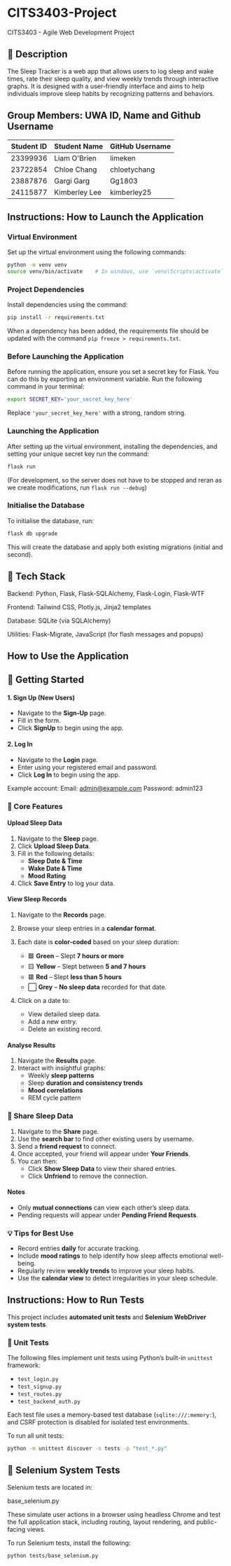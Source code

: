 # CITS3403-Project

CITS3403 - Agile Web Development Project

## 📝 Description

The Sleep Tracker is a web app that allows users to log sleep and wake times, rate their sleep quality, and view weekly trends through interactive graphs. It is designed with a user-friendly interface and aims to help individuals improve sleep habits by recognizing patterns and behaviors.

## Group Members: UWA ID, Name and Github Username

| Student ID | Student Name     | GitHub Username |
|------------|------------------|-----------------|
| 23399936   | Liam O'Brien     | limeken         |
| 23722854   | Chloe Chang      | chloetychang    |
| 23887876   | Gargi Garg       | Gg1803          |
| 24115877   | Kimberley Lee    | kimberley25     |

## Instructions: How to Launch the Application

### Virtual Environment

Set up the virtual environment using the following commands:

```bash
python -m venv venv
source venv/bin/activate    # In windows, use `venv\Scripts\activate`
```

### Project Dependencies

Install dependencies using the command:

```bash
pip install -r requirements.txt
```

When a dependency has been added, the requirements file should be updated with the command `pip freeze > requirements.txt`.

### Before Launching the Application

Before running the application, ensure you set a secret key for Flask. You can do this by exporting an environment variable. Run the following command in your terminal:

```bash
export SECRET_KEY='your_secret_key_here'
```

Replace `'your_secret_key_here'` with a strong, random string.

### Launching the Application

After setting up the virtual environment, installing the dependencies, and setting your unique secret key run the command:

```bash
flask run
```

(For development, so the server does not have to be stopped and reran as we create modifications, run `flask run --debug`)

### Initialise the Database

To initialise the database, run:

```bash
flask db upgrade
```

This will create the database and apply both existing migrations (initial and second).

## 🧰 Tech Stack

Backend: Python, Flask, Flask-SQLAlchemy, Flask-Login, Flask-WTF

Frontend: Tailwind CSS, Plotly.js, Jinja2 templates

Database: SQLite (via SQLAlchemy)

Utilities: Flask-Migrate, JavaScript (for flash messages and popups)

## How to Use the Application

## 🚀 Getting Started

#### 1. __Sign Up (New Users)__

- Navigate to the __Sign-Up__ page.
- Fill in the form.
- Click __SignUp__ to begin using the app.

#### 2. __Log In__

- Navigate to the __Login__ page.
- Enter using your registered email and password.
- Click __Log In__ to begin using the app.

Example account:
Email: <admin@example.com>
Password: admin123

### 🌙 Core Features

#### Upload Sleep Data

1. Navigate to the __Sleep__ page.
2. Click __Upload Sleep Data__.
3. Fill in the following details:
   - __Sleep Date & Time__
   - __Wake Date & Time__
   - __Mood Rating__
4. Click __Save Entry__ to log your data.

#### View Sleep Records

1. Navigate to the __Records__ page.
2. Browse your sleep entries in a __calendar format__.
3. Each date is __color-coded__ based on your sleep duration:

   - 🟩 __Green__ – Slept __7 hours or more__
   - 🟨 __Yellow__ – Slept between __5 and 7 hours__
   - 🟥 __Red__ – Slept __less than 5 hours__
   - ⬜ __Grey__ – __No sleep data__ recorded for that date.

4. Click on a date to:
   - View detailed sleep data.
   - Add a new entry.
   - Delete an existing record.

#### Analyse Results

1. Navigate the __Results__ page.
2. Interact with insightful graphs:
   - Weekly __sleep patterns__
   - Sleep __duration and consistency trends__
   - __Mood correlations__
   - REM cycle pattern

### 🤝 Share Sleep Data

1. Navigate to the __Share__ page.
2. Use the __search bar__ to find other existing users by username.
3. Send a __friend request__ to connect.
4. Once accepted, your friend will appear under __Your Friends__.
5. You can then:
   - Click __Show Sleep Data__ to view their shared entries.
   - Click __Unfriend__ to remove the connection.

#### Notes

- Only __mutual connections__ can view each other’s sleep data.
- Pending requests will appear under __Pending Friend Requests__.

### 💡 Tips for Best Use

- Record entries __daily__ for accurate tracking.
- Include __mood ratings__ to help identify how sleep affects emotional well-being.
- Regularly review __weekly trends__ to improve your sleep habits.
- Use the __calendar view__ to detect irregularities in your sleep schedule.

## Instructions: How to Run Tests

This project includes __automated unit tests__ and __Selenium WebDriver system tests__.

### 🔹 Unit Tests

The following files implement unit tests using Python’s built-in `unittest` framework:

- `test_login.py`
- `test_signup.py`
- `test_routes.py`
- `test_backend_auth.py`

Each test file uses a memory-based test database (`sqlite:///:memory:`), and CSRF protection is disabled for isolated test environments.

To run all unit tests:

```bash
python -m unittest discover -s tests -p "test_*.py"
```

## 🔹 Selenium System Tests

Selenium tests are located in:

base_selenium.py

These simulate user actions in a browser using headless Chrome and test the full application stack, including routing, layout rendering, and public-facing views.

To run Selenium tests, install the following:

```bash
python tests/base_selenium.py
```
